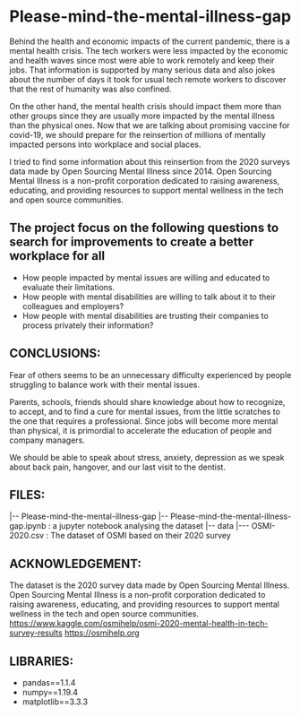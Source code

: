 # Please-mind-the-mental-illness-gap

Behind the health and economic impacts of the current pandemic, there is a mental health crisis.
The tech workers were less impacted by the economic and health waves since most were able to work remotely and keep their jobs. 
That information is supported by many serious data and also jokes about the number of days it took for usual tech remote workers to discover that the rest of humanity was also confined. 

On the other hand, the mental health crisis should impact them more than other groups since they are usually more impacted by the mental illness than the physical ones. 
Now that we are talking about promising vaccine for covid-19, we should prepare for the reinsertion of millions of mentally impacted persons into workplace and social places. 

I tried to find some information about this reinsertion from the 2020 surveys data made by Open Sourcing Mental Illness since 2014. Open Sourcing Mental Illness is a non-profit corporation dedicated to raising awareness, educating, and providing resources to support mental wellness in the tech and open source communities.


## The project focus on the following questions to search for improvements to create a better workplace for all  

- How people impacted by mental issues are willing and educated to evaluate their limitations.
- How people with mental disabilities are willing to talk about it to their colleagues and employers?
- How people with mental disabilities are trusting their companies to process privately their information?


## CONCLUSIONS:

Fear of others seems to be an unnecessary difficulty experienced by people struggling to balance work with their mental issues.

Parents, schools, friends should share knowledge about how to recognize, to accept, and to find a cure for mental issues, from the little scratches to the one that requires a professional. Since jobs will become more mental than physical, it is primordial to accelerate the education of people and company managers.

We should be able to speak about stress, anxiety, depression as we speak about back pain, hangover, and our last visit to the dentist.



## FILES:

|-- Please-mind-the-mental-illness-gap
    |-- Please-mind-the-mental-illness-gap.ipynb : a jupyter notebook analysing the dataset
    |-- data
        |--- OSMI-2020.csv : The dataset of OSMI based on their 2020 survey
        


## ACKNOWLEDGEMENT:

The  dataset is the 2020 survey data made by Open Sourcing Mental Illness. Open Sourcing Mental Illness is a non-profit corporation dedicated to raising awareness, educating, and providing resources to support mental wellness in the tech and open source communities.
https://www.kaggle.com/osmihelp/osmi-2020-mental-health-in-tech-survey-results
https://osmihelp.org


## LIBRARIES:

- pandas==1.1.4
- numpy==1.19.4
- matplotlib==3.3.3


